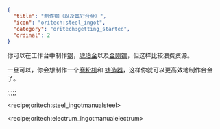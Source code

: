 ```json
{
  "title": "制作钢（以及其它合金）",
  "icon": "oritech:steel_ingot",
  "category": "oritech:getting_started",
  "ordinal": 2
}
```

你可以在工作台中制作[钢](^oritech:resources/steel)，[琥珀金](^oritech:resources/electrum)以及[金刚镍](^oritech:resources/adamant)，但这样比较浪费资源。

一旦可以，你会想制作一个[磨粉机](^oritech:processing/pulverizer)和 [铸造器](^oritech:processing/foundry)，这样你就可以更高效地制作合金了。

;;;;;

<recipe;oritech:steel_ingotmanualsteel>

<recipe;oritech:electrum_ingotmanualelectrum>
